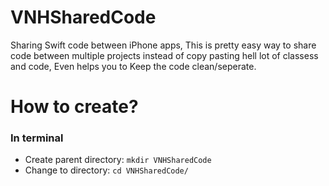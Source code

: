 # VNHSharedCode

Sharing Swift code between iPhone apps, This is pretty easy way to share code between multiple projects instead of copy pasting hell lot of classess and code, Even helps you to Keep the code clean/seperate.

# How to create?

### In terminal

* Create parent directory: ``` mkdir VNHSharedCode ```
* Change to directory: ``` cd VNHSharedCode/ ```
